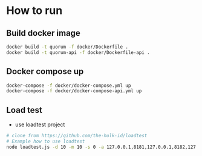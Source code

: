 # How to run

## Build docker image
```sh
docker build -t quorum -f docker/Dockerfile .
docker build -t quorum-api -f docker/Dockerfile-api .
```

## Docker compose up
```sh
docker-compose -f docker/docker-compose.yml up
docker-compose -f docker/docker-compose-api.yml up
```

## Load test
 - use loadtest project
 ```sh
 # clone from https://github.com/the-hulk-id/loadtest
 # Example how to use loadtest
node loadtest.js -d 10 -m 10 -s 0 -a 127.0.0.1,8181,127.0.0.1,8182,127.0.0.1,8183,127.0.0.1,8184,127.0.0.1,8185,127.0.0.1,8186
 ```